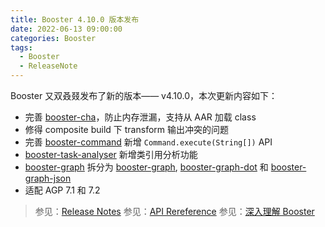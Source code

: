 ```yaml
---
title: Booster 4.10.0 版本发布
date: 2022-06-13 09:00:00
categories: Booster
tags:
  - Booster
  - ReleaseNote
---
```


Booster 又双叒叕发布了新的版本—— v4.10.0，本次更新内容如下：

- 完善 [booster-cha](https://github.com/didi/booster/blob/v4.10.0/booster-cha)，防止内存泄漏，支持从 AAR 加载 class
- 修得 composite build 下 transform 输出冲突的问题
- 完善 [booster-command](https://github.com/didi/booster/blob/v4.10.0/booster-command) 新增 `Command.execute(String[])` API
- [booster-task-analyser](https://github.com/didi/booster/blob/v4.10.0/booster-task-analyser) 新增类引用分析功能
- [booster-graph](https://github.com/didi/booster/blob/v4.10.0/booster-graph) 拆分为 [booster-graph](https://github.com/didi/booster/blob/v4.10.0/booster-graph), [booster-graph-dot](https://github.com/didi/booster/blob/v4.10.0/booster-graph-dot) 和 [booster-graph-json](https://github.com/didi/booster/blob/v4.10.0/booster-graph-json)
- 适配 AGP 7.1 和 7.2

> 参见：[Release Notes](https://github.com/didi/booster/blob/v4.9.0/RELEASE-NOTES.md#v490)
> 参见：[API Rereference](https://reference.johnsonlee.io/booster)
> 参见：[深入理解 Booster](https://booster.johnsonlee.io)
